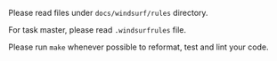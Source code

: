 Please read files under `docs/windsurf/rules` directory.

For task master, please read `.windsurfrules` file.

Please run `make` whenever possible to reformat, test and lint your code.
